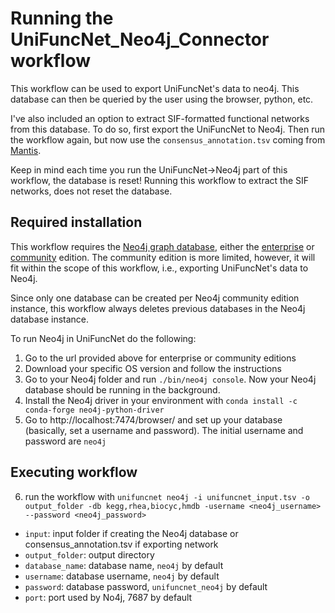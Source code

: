 # Running the UniFuncNet_Neo4j_Connector workflow

This workflow can be used to export UniFuncNet's data to neo4j.
This database can then be queried by the user using the browser, python, etc.

I've also included an option to extract SIF-formatted functional networks from this database. To do so, first export the
UniFuncNet to Neo4j. Then run the workflow again, but now use the `consensus_annotation.tsv` coming
from [Mantis](https://github.com/PedroMTQ/mantis).

Keep in mind each time you run the UniFuncNet->Neo4j part of this workflow, the database is reset!
Running this workflow to extract the SIF networks, does not reset the database.

## Required installation

This workflow requires the [Neo4j graph database](https://neo4j.com/product/neo4j-graph-database/), either
the [enterprise](https://neo4j.com/download-center/#enterprise)
or [community](https://neo4j.com/download-center/#community) edition.
The community edition is more limited, however, it will fit within the scope of this workflow, i.e., exporting
UniFuncNet's data to Neo4j.

Since only one database can be created per Neo4j community edition instance, this workflow always deletes previous
databases in the Neo4j database instance.

To run Neo4j in UniFuncNet do the following:

1. Go to the url provided above for enterprise or community editions
2. Download your specific OS version and follow the instructions
3. Go to your Neo4j folder and run  `./bin/neo4j console`. Now your Neo4j database should be running in the background.
4. Install the Neo4j driver in your environment with `conda install -c conda-forge neo4j-python-driver`
5. Go to http://localhost:7474/browser/ and set up your database (basically, set a username and password). The initial
   username and password are `neo4j`

## Executing workflow

6. run the workflow
   with `unifuncnet neo4j -i unifuncnet_input.tsv -o output_folder -db kegg,rhea,biocyc,hmdb -username <neo4j_username> --password <neo4j_password>`

- `input`: input folder if creating the Neo4j database or consensus_annotation.tsv if exporting network
- `output_folder`: output directory
- `database_name`: database name, `neo4j` by default
- `username`: database username, `neo4j` by default
- `password`: database password, `unifuncnet_neo4j` by default
- `port`: port used by No4j, 7687 by default